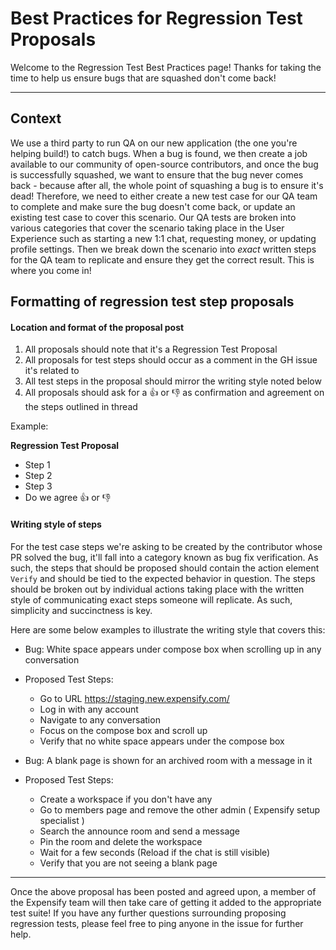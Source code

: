 # Best Practices for Regression Test Proposals

Welcome to the Regression Test Best Practices page! Thanks for taking the time to help us ensure bugs that are squashed don't come back!

---

## Context

We use a third party to run QA on our new application (the one you're helping build!) to catch bugs. When a bug is found, we then create a job available to our community of open-source contributors, and once the bug is successfully squashed, we want to ensure that the bug never comes back - because after all, the whole point of squashing a bug is to ensure it's dead! Therefore, we need to either create a new test case for our QA team to complete and make sure the bug doesn't come back, or update an existing test case to cover this scenario. Our QA tests are broken into various categories that cover the scenario taking place in the User Experience such as starting a new 1:1 chat, requesting money, or updating profile settings. Then we break down the scenario into _exact_ written steps for the QA team to replicate and ensure they get the correct result. This is where you come in!

## Formatting of regression test step proposals

#### Location and format of the proposal post

1. All proposals should note that it's a Regression Test Proposal
2. All proposals for test steps should occur as a comment in the GH issue it's related to
3. All test steps in the proposal should mirror the writing style noted below
4. All proposals should ask for a 👍 or 👎 as confirmation and agreement on the steps outlined in thread

Example:

**Regression Test Proposal**

-   Step 1
-   Step 2
-   Step 3
-   Do we agree 👍 or 👎

#### Writing style of steps

For the test case steps we're asking to be created by the contributor whose PR solved the bug, it'll fall into a category known as bug fix verification. As such, the steps that should be proposed should contain the action element `Verify` and should be tied to the expected behavior in question.
The steps should be broken out by individual actions taking place with the written style of communicating exact steps someone will replicate. As such, simplicity and succinctness is key.

Here are some below examples to illustrate the writing style that covers this:

-   Bug: White space appears under compose box when scrolling up in any conversation
-   Proposed Test Steps:

    -   Go to URL https://staging.new.expensify.com/
    -   Log in with any account
    -   Navigate to any conversation
    -   Focus on the compose box and scroll up
    -   Verify that no white space appears under the compose box

-   Bug: A blank page is shown for an archived room with a message in it
-   Proposed Test Steps:
    -   Create a workspace if you don't have any
    -   Go to members page and remove the other admin ( Expensify setup specialist )
    -   Search the announce room and send a message
    -   Pin the room and delete the workspace
    -   Wait for a few seconds (Reload if the chat is still visible)
    -   Verify that you are not seeing a blank page

---

Once the above proposal has been posted and agreed upon, a member of the Expensify team will then take care of getting it added to the appropriate test suite! If you have any further questions surrounding proposing regression tests, please feel free to ping anyone in the issue for further help.
